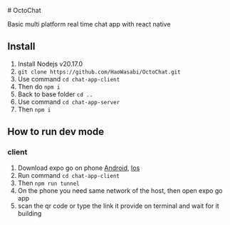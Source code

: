 #  O c t o C h a t 

 Basic multi platform real time chat app with react native

## Install
1. Install Nodejs v20.17.0
2. ```git clone https://github.com/HaoWasabi/OctoChat.git```
3. Use command ```cd chat-app-client```
4. Then do ```npm i``` 
6. Back to base folder ```cd ..```
7. Use command ```cd chat-app-server```
8. Then ```npm i```

## How to run dev mode
### client
  1. Download expo go on phone [Android](https://play.google.com/store/apps/details?id=host.exp.exponent&referrer=docs), [Ios]([https://pages.github.com/](https://itunes.apple.com/app/apple-store/id982107779))
  2. Run command ```cd chat-app-client```
  3. Then ```npm run tunnel```
  4. On the phone you need same network of the host, then open expo go app
  5. scan the qr code or type the link it provide on terminal and wait for it building
